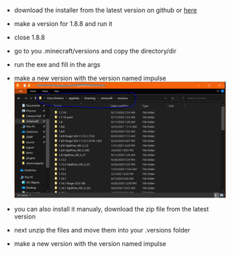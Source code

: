 
- download the installer from the latest version on github or [here](https://github.com/YummyOreo/impulse/raw/main/Installer/installer.exe)
- make a version for 1.8.8 and run it
- close 1.8.8
- go to you .minecraft/versions and copy the directory/dir
- run the exe and fill in the args
- make a new version with the version named impulse
![](https://github.com/YummyOreo/impulse/blob/main/Pictures/Capture.png?raw=true)

- you can also install it manualy, download the zip file from the latest version
- next unzip the files and move them into your .versions folder
- make a new version with the version named impulse
